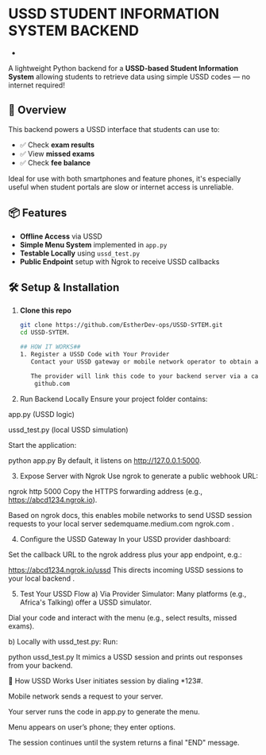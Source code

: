 # USSD STUDENT INFORMATION SYSTEM BACKEND
- 
A lightweight Python backend for a **USSD-based Student Information System** allowing students to retrieve data using simple USSD codes — no internet required!

## 🚀 Overview

This backend powers a USSD interface that students can use to:

- ✅ Check **exam results**
- ✅ View **missed exams**
- ✅ Check **fee balance**

Ideal for use with both smartphones and feature phones, it's especially useful when student portals are slow or internet access is unreliable.

## 📦 Features

- **Offline Access** via USSD
- **Simple Menu System** implemented in `app.py`
- **Testable Locally** using `ussd_test.py`
- **Public Endpoint** setup with Ngrok to receive USSD callbacks

## 🛠️ Setup & Installation

1. **Clone this repo**  
   ```bash
   git clone https://github.com/EstherDev-ops/USSD-SYTEM.git
   cd USSD-SYTEM.

   ## HOW IT WORKS##
   1. Register a USSD Code with Your Provider
      Contact your USSD gateway or mobile network operator to obtain a shortcode, e.g., *123#.

      The provider will link this code to your backend server via a callback URL. 
       github.com

2. Run Backend Locally
   Ensure your project folder contains:

app.py (USSD logic)

ussd_test.py (local USSD simulation)

Start the application:


python app.py
By default, it listens on http://127.0.0.1:5000.

3. Expose Server with Ngrok
Use ngrok to generate a public webhook URL:


ngrok http 5000
Copy the HTTPS forwarding address (e.g., https://abcd1234.ngrok.io).

Based on ngrok docs, this enables mobile networks to send USSD session requests to your local server 
sedemquame.medium.com
ngrok.com
.

4. Configure the USSD Gateway
In your USSD provider dashboard:

Set the callback URL to the ngrok address plus your app endpoint, e.g.:

https://abcd1234.ngrok.io/ussd
This directs incoming USSD sessions to your local backend .

5. Test Your USSD Flow
 a) Via Provider Simulator:
  Many platforms (e.g., Africa's Talking) offer a USSD simulator.

Dial your code and interact with the menu (e.g., select results, missed exams).

b) Locally with ussd_test.py:
Run:


python ussd_test.py
It mimics a USSD session and prints out responses from your backend.

📖 How USSD Works
User initiates session by dialing *123#.

Mobile network sends a request to your server.

Your server runs the code in app.py to generate the menu.

Menu appears on user’s phone; they enter options.

The session continues until the system returns a final "END" message.

   
